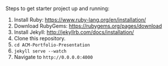 Steps to get starter project up and running:

1. Install Ruby: https://www.ruby-lang.org/en/installation/
2. Download RubyGems: https://rubygems.org/pages/download
3. Install Jekyll: http://jekyllrb.com/docs/installation/
4. Clone this repository.
5. `cd ACM-Portfolio-Presentation`
6. `jekyll serve --watch`
7. Navigate to `http://0.0.0.0:4000`